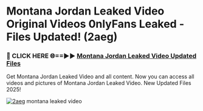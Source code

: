 # Montana Jordan Leaked Video Original Videos 0nlyFans Leaked - Files Updated! (2aeg)

<h3>🔴 CLICK HERE 🌐==►► <a href="https://tinyurl.com/3hn5wdd3" rel="nofollow">Montana Jordan Leaked Video Updated Files</a></h3>

Get Montana Jordan Leaked Video and all content. Now you can access all videos and pictures of Montana Jordan Leaked Video. New Updated Files 2025!

[![2aeg](https://i.imgur.com/4HnBqBT.gif)](https://tinyurl.com/3hn5wdd3)
montana leaked video
